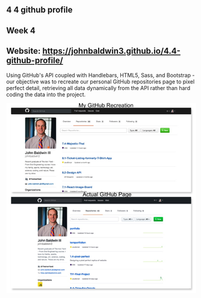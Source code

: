 ## 4 4 github profile
Week 4
------
Website:  https://johnbaldwin3.github.io/4.4-github-profile/
------
Using GitHub's API coupled with Handlebars, HTML5, Sass, and Bootstrap - our objective was to recreate our personal GitHub repositories page to pixel perfect detail, retrieving all data dynamically from the API rather than hard coding the data into the project.

![alt tag](https://github.com/johnbaldwin3/4.4-github-profile/blob/master/app/images/github-comparison.jpg)
